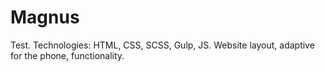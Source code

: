 # Magnus

Test. Technologies: HTML, CSS, SCSS, Gulp, JS.
Website layout, adaptive for the phone, functionality.
